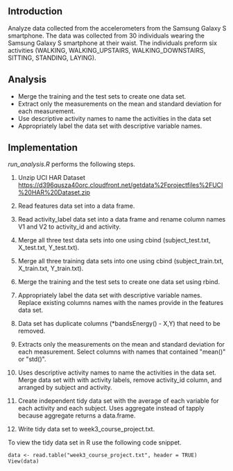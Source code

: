 
## Introduction

Analyze data collected from the accelerometers from the Samsung Galaxy S smartphone.  The data was collected from 30 individuals wearing the Samsung Galaxy S smartphone at their waist.  The individuals preform six activities (WALKING, WALKING_UPSTAIRS, WALKING_DOWNSTAIRS, SITTING, STANDING, LAYING).

## Analysis

- Merge the training and the test sets to create one data set.
- Extract only the measurements on the mean and standard deviation for each measurement. 
- Use descriptive activity names to name the activities in the data set
- Appropriately label the data set with descriptive variable names. 

## Implementation

*run_analysis.R* performs the following steps.

1. Unzip UCI HAR Dataset
   https://d396qusza40orc.cloudfront.net/getdata%2Fprojectfiles%2FUCI%20HAR%20Dataset.zip

2. Read features data set into a data frame.

3. Read activity_label data set into a data frame and rename column names V1 and V2 to
   activity_id and activity.

4. Merge all three test data sets into one using cbind (subject_test.txt, X_test.txt, Y_test.txt).

5. Merge all three training data sets into one using cbind (subject_train.txt, X_train.txt, Y_train.txt).

6. Merge the training and the test sets to create one data set using rbind.

7. Appropriately label the data set with descriptive variable names. Replace existing columns names
   with the names provide in the features data set.

8. Data set has duplicate columns (*bandsEnergy() - X,Y) that need to be removed.

9. Extracts only the measurements on the mean and standard deviation for each measurement.  Select 
columns with names that contained "mean()" or "std()".

10. Uses descriptive activity names to name the activities in the data set. Merge data set with 
   with activity labels, remove activity_id column, and arranged by subject and activity.

11. Create independent tidy data set with the average of each variable for each activity 
   and each subject.  Uses aggregate instead of tapply because aggregate returns a data.frame.

12. Write tidy data set to week3_course_project.txt.


To view the tidy data set in R use the following code snippet.
```
data <- read.table("week3_course_project.txt", header = TRUE)
View(data)
```